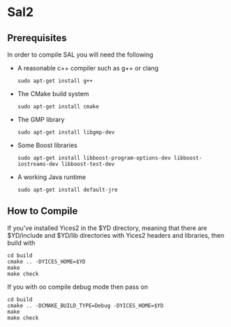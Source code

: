# Sal2

## Prerequisites

In order to compile SAL you will need the following

* A reasonable c++ compiler such as g++ or clang

    ```
    sudo apt-get install g++
    ```

* The CMake build system 

    ```
    sudo apt-get install cmake
    ```


* The GMP library

    ```
    sudo apt-get install libgmp-dev
    ```

* Some Boost libraries

    ```
    sudo apt-get install libboost-program-options-dev libboost-iostreams-dev libboost-test-dev
    ```
    
* A working Java runtime 

    ```
    sudo apt-get install default-jre
    ```

## How to Compile

If you've installed Yices2 in the $YD directory, meaning that there are 
$YD/include and $YD/lib directories with Yices2 headers and libraries, then
build with 

    cd build
    cmake .. -DYICES_HOME=$YD
    make
    make check

If you with oo compile debug mode then pass on

    cd build
    cmake .. -DCMAKE_BUILD_TYPE=Debug -DYICES_HOME=$YD 
    make
    make check

